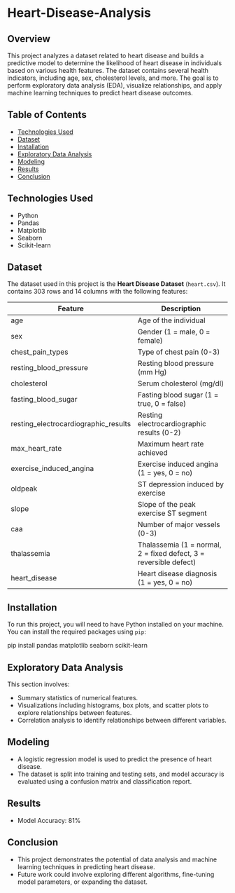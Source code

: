 # Heart-Disease-Analysis
## Overview

This project analyzes a dataset related to heart disease and builds a predictive model to determine the likelihood of heart disease in individuals based on various health features. The dataset contains several health indicators, including age, sex, cholesterol levels, and more. The goal is to perform exploratory data analysis (EDA), visualize relationships, and apply machine learning techniques to predict heart disease outcomes.

## Table of Contents

- [Technologies Used](#technologies-used)
- [Dataset](#dataset)
- [Installation](#installation)
- [Exploratory Data Analysis](#exploratory-data-analysis)
- [Modeling](#modeling)
- [Results](#results)
- [Conclusion](#conclusion)

## Technologies Used

- Python
- Pandas
- Matplotlib
- Seaborn
- Scikit-learn

## Dataset

The dataset used in this project is the **Heart Disease Dataset** (`heart.csv`). It contains 303 rows and 14 columns with the following features:

| Feature                                     | Description                                   |
|---------------------------------------------|-----------------------------------------------|
| age                                         | Age of the individual                          |
| sex                                         | Gender (1 = male, 0 = female)                |
| chest_pain_types                            | Type of chest pain (0-3)                      |
| resting_blood_pressure                      | Resting blood pressure (mm Hg)                |
| cholesterol                                 | Serum cholesterol (mg/dl)                     |
| fasting_blood_sugar                         | Fasting blood sugar (1 = true, 0 = false)    |
| resting_electrocardiographic_results       | Resting electrocardiographic results (0-2)    |
| max_heart_rate                              | Maximum heart rate achieved                    |
| exercise_induced_angina                     | Exercise induced angina (1 = yes, 0 = no)    |
| oldpeak                                     | ST depression induced by exercise              |
| slope                                       | Slope of the peak exercise ST segment         |
| caa                                         | Number of major vessels (0-3)                 |
| thalassemia                                 | Thalassemia (1 = normal, 2 = fixed defect, 3 = reversible defect) |
| heart_disease                               | Heart disease diagnosis (1 = yes, 0 = no)     |

## Installation

To run this project, you will need to have Python installed on your machine. You can install the required packages using `pip`:

pip install pandas matplotlib seaborn scikit-learn

## Exploratory Data Analysis
This section involves:

- Summary statistics of numerical features.
- Visualizations including histograms, box plots, and scatter plots to explore relationships between features.
- Correlation analysis to identify relationships between different variables.

## Modeling
- A logistic regression model is used to predict the presence of heart disease.
- The dataset is split into training and testing sets, and model accuracy is evaluated using a confusion matrix and classification report.

## Results
- Model Accuracy: 81%

## Conclusion
- This project demonstrates the potential of data analysis and machine learning techniques in predicting heart disease.
- Future work could involve exploring different algorithms, fine-tuning model parameters, or expanding the dataset.

